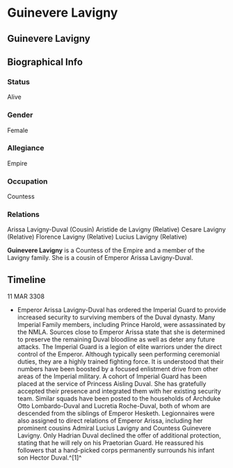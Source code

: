 # Guinevere Lavigny
## Guinevere Lavigny

		

## Biographical Info

### Status

Alive

### Gender

Female

### Allegiance

Empire

### Occupation

Countess

### Relations

Arissa Lavigny-Duval (Cousin)
Aristide de Lavigny (Relative)
Cesare Lavigny (Relative)
Florence Lavigny (Relative)
Lucius Lavigny (Relative)

**Guinevere Lavigny** is a Countess of the Empire and a member of the Lavigny family. She is a cousin of Emperor Arissa Lavigny-Duval.

## Timeline

11 MAR 3308

- Emperor Arissa Lavigny-Duval has ordered the Imperial Guard to provide increased security to surviving members of the Duval dynasty. Many Imperial Family members, including Prince Harold, were assassinated by the NMLA. Sources close to Emperor Arissa state that she is determined to preserve the remaining Duval bloodline as well as deter any future attacks. The Imperial Guard is a legion of elite warriors under the direct control of the Emperor. Although typically seen performing ceremonial duties, they are a highly trained fighting force. It is understood that their numbers have been boosted by a focused enlistment drive from other areas of the Imperial military. A cohort of Imperial Guard has been placed at the service of Princess Aisling Duval. She has gratefully accepted their presence and integrated them with her existing security team. Similar squads have been posted to the households of Archduke Otto Lombardo-Duval and Lucretia Roche-Duval, both of whom are descended from the siblings of Emperor Hesketh. Legionnaires were also assigned to direct relations of Emperor Arissa, including her prominent cousins Admiral Lucius Lavigny and Countess Guinevere Lavigny. Only Hadrian Duval declined the offer of additional protection, stating that he will rely on his Praetorian Guard. He reassured his followers that a hand-picked corps permanently surrounds his infant son Hector Duval.^[1]^
